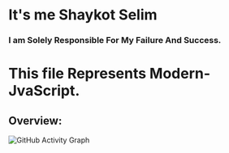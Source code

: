 # It's me Shaykot Selim
### I am Solely Responsible For My Failure And Success.
# This file Represents Modern-JvaScript.
## Overview:
![GitHub Activity Graph](https://activity-graph.herokuapp.com/graph?username=shaykotselim)  

